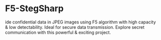 # F5-StegSharp
ide confidential data in JPEG images using F5 algorithm with high capacity &amp; low detectability. Ideal for secure data transmission. Explore secret communication with this powerful &amp; exciting project.

